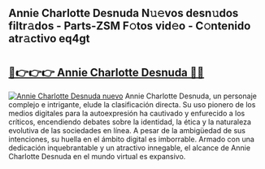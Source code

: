 ## Annie Charlotte Desnuda N𝚞𝚎vos desn𝚞dos filtr𝚊dos - Parts-ZSM F𝚘tos vid𝚎o - C𝚘ntenido atr𝚊ctivo eq4gt

# <h2><a href="http://mbd3zj2.tromn.icu/?c=Annie+Charlotte+Desnuda">🔗👉👉👉 Annie Charlotte Desnuda 🔗🔗</a></h2>

[![Annie Charlotte Desnuda nuevo](https://i.imgur.com/pEAQMta.gif)](http://mbd3zj2.tromn.icu/?c=Annie+Charlotte+Desnuda)
Annie Charlotte Desnuda, un personaje complejo e intrigante, elude la clasificación directa. Su uso pionero de los medios digitales para la autoexpresión ha cautivado y enfurecido a los críticos, encendiendo debates sobre la identidad, la ética y la naturaleza evolutiva de las sociedades en línea. A pesar de la ambigüedad de sus intenciones, su huella en el ámbito digital es imborrable. Armado con una dedicación inquebrantable y un atractivo innegable, el alcance de Annie Charlotte Desnuda en el mundo virtual es expansivo.
